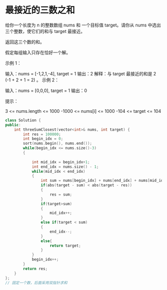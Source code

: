 # 最接近的三数之和

给你一个长度为 n 的整数数组 nums 和 一个目标值 target。请你从 nums 中选出三个整数，使它们的和与 target 最接近。

返回这三个数的和。

假定每组输入只存在恰好一个解。

 

示例 1：

输入：nums = [-1,2,1,-4], target = 1
输出：2
解释：与 target 最接近的和是 2 (-1 + 2 + 1 = 2) 。
示例 2：

输入：nums = [0,0,0], target = 1
输出：0


提示：

3 <= nums.length <= 1000
-1000 <= nums[i] <= 1000
-104 <= target <= 104



```c++
class Solution {
public:
    int threeSumClosest(vector<int>& nums, int target) {
        int res = 100000;
        int begin_idx = 0;
        sort(nums.begin(), nums.end());
        while(begin_idx <= nums.size()-3)
        {
            
            int mid_idx = begin_idx+1;
            int end_idx = nums.size() - 1;
            while(mid_idx < end_idx)
            {
                int sum = nums[begin_idx] + nums[end_idx] + nums[mid_idx];
                if(abs(target - sum) < abs(target - res))
                {
                    res = sum;
                }
                if(target>sum)
                {
                    mid_idx++;
                }
                else if(target < sum)
                {
                    end_idx--;
                }
                else{
                    return target;
                }
            }
            begin_idx++;
        }
        return res;
    }
};
// 固定一个数，后面采用双指针求和
```

